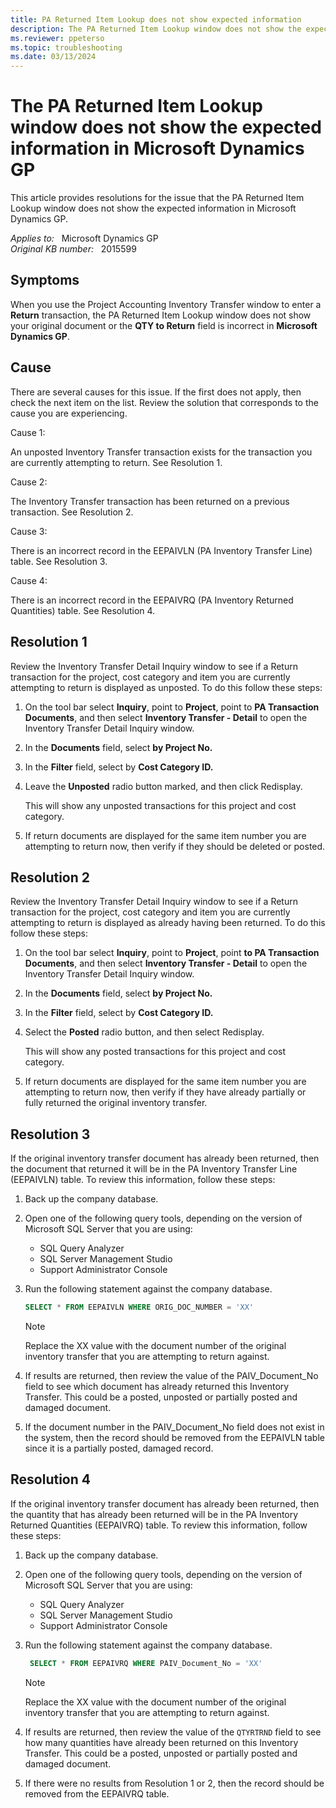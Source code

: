 ```yaml
---
title: PA Returned Item Lookup does not show expected information
description: The PA Returned Item Lookup window does not show the expected information in Microsoft Dynamics GP. Provides resolutions.
ms.reviewer: ppeterso
ms.topic: troubleshooting
ms.date: 03/13/2024
---
```

# The PA Returned Item Lookup window does not show the expected information in Microsoft Dynamics GP

This article provides resolutions for the issue that the PA Returned Item Lookup window does not show the expected information in Microsoft Dynamics GP.

_Applies to:_ &nbsp; Microsoft Dynamics GP  
_Original KB number:_ &nbsp; 2015599

## Symptoms

When you use the Project Accounting Inventory Transfer window to enter a **Return** transaction, the PA Returned Item Lookup window does not show your original document or the **QTY to Return** field is incorrect in **Microsoft Dynamics GP**.

## Cause

There are several causes for this issue. If the first does not apply, then check the next item on the list. Review the solution that corresponds to the cause you are experiencing.

Cause 1:

An unposted Inventory Transfer transaction exists for the transaction you are currently attempting to return. See Resolution 1.

Cause 2:

The Inventory Transfer transaction has been returned on a previous transaction. See Resolution 2.

Cause 3:

There is an incorrect record in the EEPAIVLN (PA Inventory Transfer Line) table. See Resolution 3.

Cause 4:

There is an incorrect record in the EEPAIVRQ (PA Inventory Returned Quantities) table. See Resolution 4.

## Resolution 1

Review the Inventory Transfer Detail Inquiry window to see if a Return transaction for the project, cost category and item you are currently attempting to return is displayed as unposted. To do this follow these steps:

1. On the tool bar select **Inquiry**, point to **Project**, point to **PA Transaction Documents**, and then select **Inventory Transfer - Detail** to open the Inventory Transfer Detail Inquiry window.
2. In the **Documents** field, select **by Project No.**
3. In the **Filter** field, select by **Cost Category ID.**
4. Leave the **Unposted** radio button marked, and then click Redisplay.

   This will show any unposted transactions for this project and cost category.

5. If return documents are displayed for the same item number you are attempting to return now, then verify if they should be deleted or posted.

## Resolution 2

Review the Inventory Transfer Detail Inquiry window to see if a Return transaction for the project, cost category and item you are currently attempting to return is displayed as already having been returned. To do this follow these steps:

1. On the tool bar select **Inquiry**, point to **Project**, point **to PA Transaction Documents**, and then select **Inventory Transfer - Detail** to open the Inventory Transfer Detail Inquiry window.
2. In the **Documents** field, select **by Project No.**
3. In the **Filter** field, select by **Cost Category ID.**
4. Select the **Posted** radio button, and then select Redisplay.

   This will show any posted transactions for this project and cost category.

5. If return documents are displayed for the same item number you are attempting to return now, then verify if they have already partially or fully returned the original inventory transfer.

## Resolution 3

If the original inventory transfer document has already been returned, then the document that returned it will be in the PA Inventory Transfer Line (EEPAIVLN) table. To review this information, follow these steps:

1. Back up the company database.
2. Open one of the following query tools, depending on the version of Microsoft SQL Server that you are using:
   - SQL Query Analyzer
   - SQL Server Management Studio
   - Support Administrator Console
3. Run the following statement against the company database.

   ```sql
   SELECT * FROM EEPAIVLN WHERE ORIG_DOC_NUMBER = 'XX'
   ```

    > [!NOTE]
    > Replace the XX value with the document number of the original inventory transfer that you are attempting to return against.

4. If results are returned, then review the value of the PAIV_Document_No field to see which document has already returned this Inventory Transfer. This could be a posted, unposted or partially posted and damaged document.

5. If the document number in the PAIV_Document_No field does not exist in the system, then the record should be removed from the EEPAIVLN table since it is a partially posted, damaged record.

## Resolution 4

If the original inventory transfer document has already been returned, then the quantity that has already been returned will be in the PA Inventory Returned Quantities (EEPAIVRQ) table. To review this information, follow these steps:

1. Back up the company database.
2. Open one of the following query tools, depending on the version of Microsoft SQL Server that you are using:

     - SQL Query Analyzer
     - SQL Server Management Studio
     - Support Administrator Console
3. Run the following statement against the company database.

   ```sql
    SELECT * FROM EEPAIVRQ WHERE PAIV_Document_No = 'XX'
   ```

     > [!NOTE]
     > Replace the XX value with the document number of the original inventory transfer that you are attempting to return against.

4. If results are returned, then review the value of the `QTYRTRND` field to see how many quantities have already been returned on this Inventory Transfer. This could be a posted, unposted or partially posted and damaged document.

5. If there were no results from Resolution 1 or 2, then the record should be removed from the EEPAIVRQ table.
